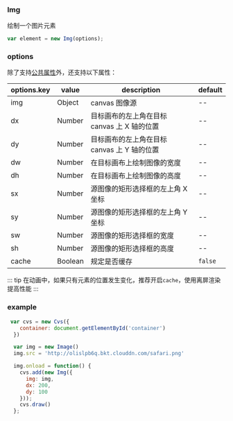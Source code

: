 ### Img

绘制一个图片元素

```js
var element = new Img(options);
```

### options

除了支持[公共属性](/docs/element.html#options)外，还支持以下属性：

| options.key | value   | description                                 | default |
| ----------- | ------- | ------------------------------------------- | ------- |
| img         | Object  | canvas 图像源                               | --      |
| dx          | Number  | 目标画布的左上角在目标 canvas 上 X 轴的位置 | --      |
| dy          | Number  | 目标画布的左上角在目标 canvas 上 Y 轴的位置 | --      |
| dw          | Number  | 在目标画布上绘制图像的宽度                  | --      |
| dh          | Number  | 在目标画布上绘制图像的高度                  | --      |
| sx          | Number  | 源图像的矩形选择框的左上角 X 坐标           | --      |
| sy          | Number  | 源图像的矩形选择框的左上角 Y 坐标           | --      |
| sw          | Number  | 源图像的矩形选择框的宽度                    | --      |
| sh          | Number  | 源图像的矩形选择框的高度                    | --      |
| cache       | Boolean | 规定是否缓存                                | `false` |

::: tip
在动画中，如果只有元素的位置发生变化，推荐开启`cache`，使用离屏渲染提高性能
:::

### example

```js
 var cvs = new Cvs({
    container: document.getElementById('container')
  })

  var img = new Image()
  img.src = 'http://olislpb6q.bkt.clouddn.com/safari.png'

  img.onload = function() {
    cvs.add(new Img({
      img: img,
      dx: 200,
      dy: 100
    }));
    cvs.draw()
  };
```
<ClientOnly><c-img></c-img></ClientOnly>